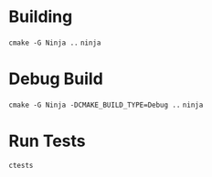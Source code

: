 # Building
`cmake -G Ninja ..`
`ninja`

# Debug Build
`cmake -G Ninja -DCMAKE_BUILD_TYPE=Debug ..`
`ninja`

# Run Tests
`ctests`
